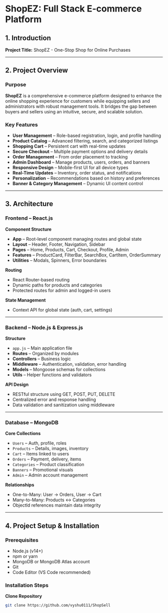 # ShopEZ: Full Stack E-commerce Platform

## 1. Introduction

**Project Title:** ShopEZ - One-Stop Shop for Online Purchases  


---

## 2. Project Overview

### Purpose

**ShopEZ** is a comprehensive e-commerce platform designed to enhance the online shopping experience for customers while equipping sellers and administrators with robust management tools. It bridges the gap between buyers and sellers using an intuitive, secure, and scalable solution.

### Key Features

- **User Management** – Role-based registration, login, and profile handling  
- **Product Catalog** – Advanced filtering, search, and categorized listings  
- **Shopping Cart** – Persistent cart with real-time updates  
- **Secure Checkout** – Multiple payment options and delivery details  
- **Order Management** – From order placement to tracking  
- **Admin Dashboard** – Manage products, users, orders, and banners  
- **Responsive Design** – Mobile-first UI for all device types  
- **Real-Time Updates** – Inventory, order status, and notifications  
- **Personalization** – Recommendations based on history and preferences  
- **Banner & Category Management** – Dynamic UI content control

---

## 3. Architecture

### Frontend – React.js

**Component Structure**
- **App** – Root-level component managing routes and global state  
- **Layout** – Header, Footer, Navigation, Sidebar  
- **Pages** – Home, Products, Cart, Checkout, Profile, Admin  
- **Features** – ProductCard, FilterBar, SearchBox, CartItem, OrderSummary  
- **Utilities** – Modals, Spinners, Error boundaries

**Routing**
- React Router-based routing
- Dynamic paths for products and categories
- Protected routes for admin and logged-in users

**State Management**
- Context API for global state (auth, cart, settings)

---

### Backend – Node.js & Express.js

**Structure**
- `app.js` – Main application file  
- **Routes** – Organized by modules  
- **Controllers** – Business logic  
- **Middleware** – Authentication, validation, error handling  
- **Models** – Mongoose schemas for collections  
- **Utils** – Helper functions and validators

**API Design**
- RESTful structure using GET, POST, PUT, DELETE  
- Centralized error and response handling  
- Data validation and sanitization using middleware

---

### Database – MongoDB

**Core Collections**
- `Users` – Auth, profile, roles  
- `Products` – Details, images, inventory  
- `Cart` – Items linked to users  
- `Orders` – Payment, delivery, items  
- `Categories` – Product classification  
- `Banners` – Promotional visuals  
- `Admin` – Admin account management

**Relationships**
- One-to-Many: User → Orders, User → Cart  
- Many-to-Many: Products ↔ Categories  
- ObjectId references maintain data integrity

---

## 4. Project Setup & Installation

### Prerequisites
- Node.js (v14+)
- npm or yarn
- MongoDB or MongoDB Atlas account
- Git
- Code Editor (VS Code recommended)

### Installation Steps

**Clone Repository**
```bash
git clone https://github.com/vyshu0111/ShopSell



 
 
